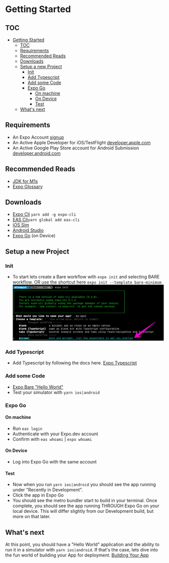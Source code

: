 # Getting Started

## TOC

- [Getting Started](#getting-started)
  - [TOC](#toc)
  - [Requirements](#requirements)
  - [Recommended Reads](#recommended-reads)
  - [Downloads](#downloads)
  - [Setup a new Project](#setup-a-new-project)
    - [Init](#init)
    - [Add Typescript](#add-typescript)
    - [Add some Code](#add-some-code)
    - [Expo Go](#expo-go)
      - [On machine](#on-machine)
      - [On Device](#on-device)
      - [Test](#test)
  - [What's next](#whats-next)

## Requirements

- An Expo Account [signup](https://expo.dev/signup)
- An Active Apple Developer for iOS/TestFlight [developer.apple.com](https://developer.apple.com)
- An Active Google Play Store account for Android Submission [developer.android.com](https://developer.android.com/)

## Recommended Reads

- [JDK for M1s](https://discord.com/channels/370570267069513731/773706016457621545/961380144650539049)
- [Expo Glossary](https://docs.expo.dev/workflow/glossary-of-terms/)

## Downloads

- [Expo Cli](https://docs.expo.dev/workflow/expo-cli/)
`yarn add -g expo-cli`
- [EAS Cli](https://github.com/expo/eas-cli)`yarn global add eas-cli`
- [iOS Sim](https://docs.expo.dev/workflow/ios-simulator/)
- [Android Studio](https://docs.expo.dev/workflow/android-studio-emulator/)
- [Expo Go](https://expo.dev/client) (on Device)

## Setup a new Project

### Init

- To start lets create a Bare workflow with `expo init` and selecting BARE workflow. OR use the shortcut here `expo init --template bare-minimum`
![bare workflow selection](./images/expo-init.png)

### Add Typescript

- Add Typescript by following the docs here. [Expo Typescript](https://docs.expo.dev/guides/typescript/)

### Add some Code

- [Expo Bare "Hello World"](https://docs.expo.dev/bare/hello-world/)
- Test your simulator with `yarn ios|android`

### Expo Go

#### On machine

- Run `eas login`
- Authenticate with your Expo.dev account
- Confirm with `eas whoami` | `expo whoami`

#### On Device

- Log into Expo Go with the same account

#### Test

- Now when you run `yarn ios|android` you should see the app running under "Recently in Development".
- Click the app in Expo Go
- You should see the metro bundler start to build in your terminal. Once complete, you should see the app running THROUGH Expo Go on your local device. This will differ slightly from our Development build, but more on that later.

## What's next

At this point, you should have a "Hello World" application and the ability to run it in a simulator with `yarn ios|android`. If that's the case, lets dive into the fun world of building your App for deployment. [Building Your App](./building-your-first-app.md)
